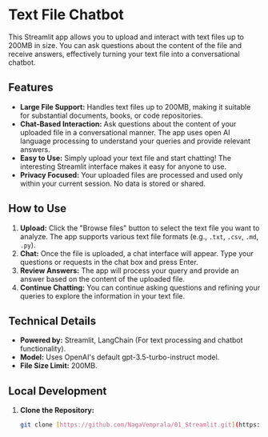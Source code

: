 # Text File Chatbot

This Streamlit app allows you to upload and interact with text files up to 200MB in size.  You can ask questions about the content of the file and receive answers, effectively turning your text file into a conversational chatbot.

## Features

* **Large File Support:** Handles text files up to 200MB, making it suitable for substantial documents, books, or code repositories.
* **Chat-Based Interaction:** Ask questions about the content of your uploaded file in a conversational manner. The app uses open AI language processing to understand your queries and provide relevant answers.
* **Easy to Use:**  Simply upload your text file and start chatting!  The interesting Streamlit interface makes it easy for anyone to use.
* **Privacy Focused:** Your uploaded files are processed and used only within your current session.  No data is stored or shared.  

## How to Use

1. **Upload:**  Click the "Browse files" button to select the text file you want to analyze.  The app supports various text file formats (e.g., `.txt`, `.csv`, `.md`, `.py`).
2. **Chat:** Once the file is uploaded, a chat interface will appear. Type your questions or requests in the chat box and press Enter.
3. **Review Answers:** The app will process your query and provide an answer based on the content of the uploaded file.
4. **Continue Chatting:** You can continue asking questions and refining your queries to explore the information in your text file.

## Technical Details 

* **Powered by:**  Streamlit, LangChain (For text processing and chatbot functionality).
* **Model:**  Uses OpenAI's default gpt-3.5-turbo-instruct model.
* **File Size Limit:** 200MB.

## Local Development

1. **Clone the Repository:**
   ```bash
   git clone [https://github.com/NagaVemprala/01_Streamlit.git](https://github.com/NagaVemprala/01_Streamlit.git)